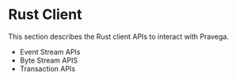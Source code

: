 # Rust Client

This section describes the Rust client APIs to interact with Pravega. 
- Event Stream APIs
- Byte Stream APIS
- Transaction APIs